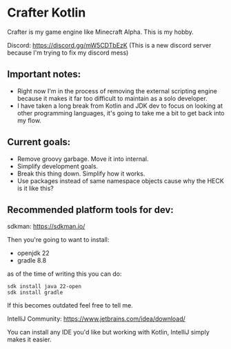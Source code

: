 # Crafter Kotlin

Crafter is my game engine like Minecraft Alpha. This is my hobby.

Discord: https://discord.gg/mW5CDTbEzK
(This is a new discord server because I'm trying to fix my discord mess)

## Important notes:
- Right now I'm in the process of removing the external scripting engine because it makes it
far too difficult to maintain as a solo developer.
- I have taken a long break from Kotlin and JDK dev to focus on looking at other programming languages,
it's going to take me a bit to get back into my flow.

## Current goals:
- Remove groovy garbage. Move it into internal.
- Simplify development goals.
- Break this thing down. Simplify how it works.
- Use packages instead of same namespace objects cause why the HECK is it like this?

## Recommended platform tools for dev:

sdkman: https://sdkman.io/

Then you're going to want to install:

- openjdk 22
- gradle 8.8

as of the time of writing this you can do:

```
sdk install java 22-open
sdk install gradle
```

If this becomes outdated feel free to tell me.

IntelliJ Community: https://www.jetbrains.com/idea/download/

You can install any IDE you'd like but working with Kotlin, IntelliJ simply makes it easier.

